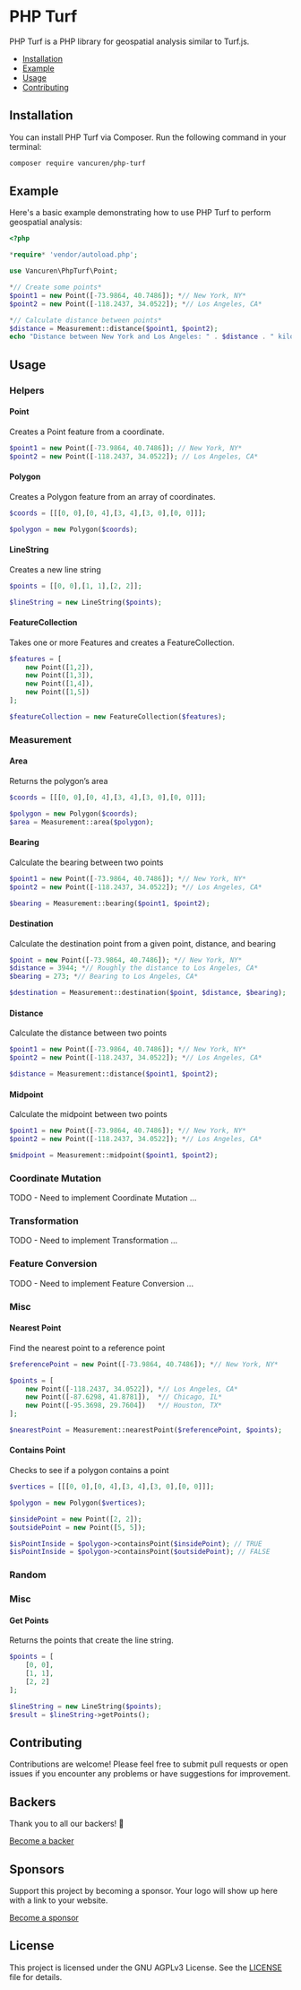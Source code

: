 # PHP Turf

PHP Turf is a PHP library for geospatial analysis similar to Turf.js.

- [Installation](#installation)
- [Example](#example)
- [Usage](#usage)
- [Contributing](#contributing)

## Installation

You can install PHP Turf via Composer. Run the following command in your terminal:

```bash
composer require vancuren/php-turf
```

## Example

Here's a basic example demonstrating how to use PHP Turf to perform geospatial analysis:

```php
<?php

*require* 'vendor/autoload.php';

use Vancuren\PhpTurf\Point;

*// Create some points*
$point1 = new Point([-73.9864, 40.7486]); *// New York, NY*
$point2 = new Point([-118.2437, 34.0522]); *// Los Angeles, CA*

*// Calculate distance between points*
$distance = Measurement::distance($point1, $point2);
echo "Distance between New York and Los Angeles: " . $distance . " kilometers\n";
```

## Usage

### Helpers

#### Point

Creates a Point feature from a coordinate.

```php
$point1 = new Point([-73.9864, 40.7486]); // New York, NY*
$point2 = new Point([-118.2437, 34.0522]); // Los Angeles, CA*
```

#### Polygon

Creates a Polygon feature from an array of coordinates.

```php
$coords = [[[0, 0],[0, 4],[3, 4],[3, 0],[0, 0]]];

$polygon = new Polygon($coords);
```

#### LineString

Creates a new line string

```php
$points = [[0, 0],[1, 1],[2, 2]];

$lineString = new LineString($points);
```

#### FeatureCollection

Takes one or more Features and creates a FeatureCollection.

```php
$features = [ 
    new Point([1,2]),
    new Point([1,3]),
    new Point([1,4]),
    new Point([1,5])
];

$featureCollection = new FeatureCollection($features);
```

### Measurement

#### Area

Returns the polygon’s area

```php
$coords = [[[0, 0],[0, 4],[3, 4],[3, 0],[0, 0]]];

$polygon = new Polygon($coords);
$area = Measurement::area($polygon);
```

#### Bearing

Calculate the bearing between two points

```php
$point1 = new Point([-73.9864, 40.7486]); *// New York, NY*
$point2 = new Point([-118.2437, 34.0522]); *// Los Angeles, CA*

$bearing = Measurement::bearing($point1, $point2);
```

#### Destination

Calculate the destination point from a given point, distance, and bearing

```php
$point = new Point([-73.9864, 40.7486]); *// New York, NY*
$distance = 3944; *// Roughly the distance to Los Angeles, CA*
$bearing = 273; *// Bearing to Los Angeles, CA*

$destination = Measurement::destination($point, $distance, $bearing);
```

#### Distance

Calculate the distance between two points

```php
$point1 = new Point([-73.9864, 40.7486]); *// New York, NY*
$point2 = new Point([-118.2437, 34.0522]); *// Los Angeles, CA*

$distance = Measurement::distance($point1, $point2);
```

#### Midpoint

Calculate the midpoint between two points

```php
$point1 = new Point([-73.9864, 40.7486]); *// New York, NY*
$point2 = new Point([-118.2437, 34.0522]); *// Los Angeles, CA*

$midpoint = Measurement::midpoint($point1, $point2);
```

### Coordinate Mutation

TODO - Need to implement Coordinate Mutation ...

### Transformation

TODO - Need to implement Transformation ...

### Feature Conversion

TODO - Need to implement Feature Conversion ...

### Misc

#### Nearest Point

Find the nearest point to a reference point

```php
$referencePoint = new Point([-73.9864, 40.7486]); *// New York, NY*

$points = [
    new Point([-118.2437, 34.0522]), *// Los Angeles, CA*
    new Point([-87.6298, 41.8781]),  *// Chicago, IL*
    new Point([-95.3698, 29.7604])   *// Houston, TX*
];

$nearestPoint = Measurement::nearestPoint($referencePoint, $points);
```

#### Contains Point

Checks to see if a polygon contains a point

```php
$vertices = [[[0, 0],[0, 4],[3, 4],[3, 0],[0, 0]]];

$polygon = new Polygon($vertices);

$insidePoint = new Point([2, 2]);
$outsidePoint = new Point([5, 5]);

$isPointInside = $polygon->containsPoint($insidePoint); // TRUE
$isPointInside = $polygon->containsPoint($outsidePoint); // FALSE
```

### Random

### Misc

#### Get Points

Returns the points that create the line string.

```php
$points = [
    [0, 0],
    [1, 1],
    [2, 2]
];

$lineString = new LineString($points);
$result = $lineString->getPoints();
```
## Contributing

Contributions are welcome! Please feel free to submit pull requests or open issues if you encounter any problems or have suggestions for improvement.


## Backers

Thank you to all our backers! 🙏 

[Become a backer]()

## Sponsors

Support this project by becoming a sponsor. Your logo will show up here with a link to your website. 

[Become a sponsor]()

## License

This project is licensed under the GNU AGPLv3 License. See the [LICENSE](https://github.com/vancuren/php-turf/blob/main/LICENSE.md) file for details.
